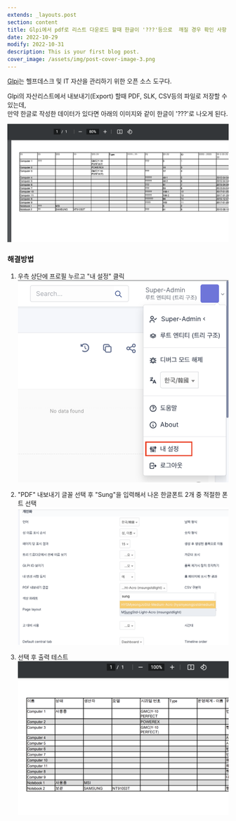 ```yaml
---
extends: _layouts.post
section: content
title: Glpi에서 pdf로 리스트 다운로드 할때 한글이 '???'등으로  깨질 경우 확인 사항
date: 2022-10-29
modify: 2022-10-31
description: This is your first blog post.
cover_image: /assets/img/post-cover-image-3.png
---
```

[Glpi](https://glpi-project.org/)는 헬프데스크 및 IT 자산을 관리하기 위한 오픈 소스 도구다.

Glpi의 자산리스트에서 내보내기(Export) 할때 PDF, SLK, CSV등의 파일로 저장할 수 있는데,   
만약 한글로 작성한 데이터가 있다면 아래의 이미지와 같이 한글이 '???'로 나오게 된다.

![export_pdf_korean_problem](/assets/img/post-3-1.png)

### 해결방법

1) 우측 상단에 프로필 누르고 "내 설정" 클릭
![mysetting](/assets/img/post-3-2.png)

2) "PDF" 내보내기 글꼴 선택 후 "Sung"을 입력해서 나온 한글폰트 2개 중 적절한 폰트 선택
![select_pdf_font](/assets/img/post-3-3.png)

3) 선택 후 출력 테스트
![solve_problem](/assets/img/post-3-4.png)

